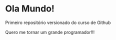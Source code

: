 # Ola Mundo!
 Primeiro repositório versionado do curso de Github

Quero me tornar um grande programador!!! 
